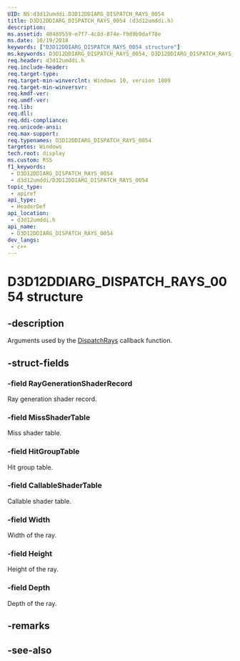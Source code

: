 ```yaml
---
UID: NS:d3d12umddi.D3D12DDIARG_DISPATCH_RAYS_0054
title: D3D12DDIARG_DISPATCH_RAYS_0054 (d3d12umddi.h)
description: 
ms.assetid: 48489559-e7f7-4c8d-874e-f9d9b9daf78e
ms.date: 10/19/2018
keywords: ["D3D12DDIARG_DISPATCH_RAYS_0054 structure"]
ms.keywords: D3D12DDIARG_DISPATCH_RAYS_0054, D3D12DDIARG_DISPATCH_RAYS_0054,
req.header: d3d12umddi.h
req.include-header: 
req.target-type: 
req.target-min-winverclnt: Windows 10, version 1809
req.target-min-winversvr: 
req.kmdf-ver: 
req.umdf-ver: 
req.lib: 
req.dll: 
req.ddi-compliance: 
req.unicode-ansi: 
req.max-support: 
req.typenames: D3D12DDIARG_DISPATCH_RAYS_0054
targetos: Windows
tech.root: display
ms.custom: RS5
f1_keywords:
 - D3D12DDIARG_DISPATCH_RAYS_0054
 - d3d12umddi/D3D12DDIARG_DISPATCH_RAYS_0054
topic_type:
 - apiref
api_type:
 - HeaderDef
api_location:
 - d3d12umddi.h
api_name:
 - D3D12DDIARG_DISPATCH_RAYS_0054
dev_langs:
 - c++
---
```


# D3D12DDIARG_DISPATCH_RAYS_0054 structure


## -description

Arguments used by the [DispatchRays](nc-d3d12umddi-pfnd3d12ddi_dispatch_rays_0054.md) callback function.

## -struct-fields

### -field RayGenerationShaderRecord

Ray generation shader record.

### -field MissShaderTable

Miss shader table.

### -field HitGroupTable

Hit group table.

### -field CallableShaderTable

Callable shader table.

### -field Width

Width of the ray.

### -field Height

Height of the ray.

### -field Depth

 
Depth of the ray.

## -remarks

## -see-also

